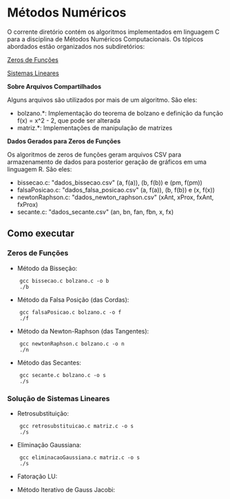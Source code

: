 # Métodos Numéricos

O corrente diretório contém os algoritmos implementados em linguagem C para a disciplina de Métodos Numéricos Computacionais. Os tópicos abordados estão organizados nos subdiretórios:

[Zeros de Funções](/zeros-de-funcoes/)

[Sistemas Lineares](/sistemas-lineares/)

**Sobre Arquivos Compartilhados**

Alguns arquivos são utilizados por mais de um algoritmo. São eles:
- bolzano.*: Implementação do teorema de bolzano e definição da função f(x) = x^2 - 2, que pode ser alterada
- matriz.*: Implementações de manipulação de matrizes

**Dados Gerados para Zeros de Funções**

Os algoritmos de zeros de funções geram arquivos CSV para armazenamento de dados para posterior geração de gráficos em uma linguagem R. São eles:

- bissecao.c: "dados_bissecao.csv" (a, f(a)), (b, f(b)) e (pm, f(pm))
- falsaPosicao.c: "dados_falsa_posicao.csv" (a, f(a)), (b, f(b)) e (x, f(x))
- newtonRaphson.c: "dados_newton_raphson.csv" (xAnt, xProx, fxAnt, fxProx)
- secante.c: "dados_secante.csv" (an, bn, fan, fbn, x, fx)

## Como executar

### Zeros de Funções
- Método da Bisseção: 
```
    gcc bissecao.c bolzano.c -o b
    ./b
```

- Método da Falsa Posição (das Cordas):
```
    gcc falsaPosicao.c bolzano.c -o f
    ./f
```

- Método da Newton-Raphson (das Tangentes):
```
    gcc newtonRaphson.c bolzano.c -o n
    ./n
```

- Método das Secantes:
```
    gcc secante.c bolzano.c -o s
    ./s
```

### Solução de Sistemas Lineares

- Retrosubstituição:
```
    gcc retrosubstituicao.c matriz.c -o s
    ./s
```

- Eliminação Gaussiana:
```
    gcc eliminacaoGaussiana.c matriz.c -o s
    ./s
```

- Fatoração LU:

- Método Iterativo de Gauss Jacobi:
